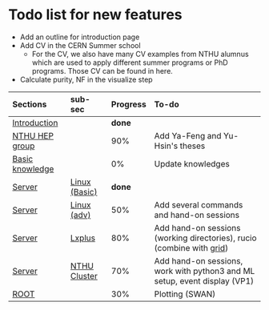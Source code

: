# Todo list for new features

* Add an outline for introduction page
* Add CV in the CERN Summer school
  * For the CV, we also have many CV examples from NTHU alumnus which are used to apply different summer programs or PhD programs. Those CV can be found in here.
* Calculate purity, NF in the visualize step

| Sections | sub-sec | Progress | To-do |
| :--- | :--- | :--- | :--- |
| [Introduction](./) |  | **done** |  |
| [NTHU HEP group](intro.md) |  | 90% | Add Ya-Feng and Yu-Hsin's theses |
| [Basic knowledge ](basic_knowledge/) |  | 0% | Update knowledges |
| [Server](connect_to_the_server/) | [Linux \(Basic\)](connect_to_the_server/linux_basic.md) | **done** |  |
| [Server](connect_to_the_server/) | [Linux \(adv\)](connect_to_the_server/linux-advanced.md) | 50% | Add several commands and hand-on sessions |
| [Server](connect_to_the_server/) | [Lxplus](connect_to_the_server/lxplus.md) | 80% | Add hand-on sessions \(working directories\), rucio \(combine with [grid](connect_to_the_server/grid.md)\) |
| [Server](connect_to_the_server/) | [NTHU Cluster](connect_to_the_server/nthu-cluster.md) | 70% | Add hand-on sessions, work with python3 and ML setup, event display \(VP1\)  |
| [ROOT](root/) |  | 30% | Plotting \(SWAN\) |

